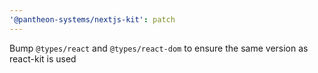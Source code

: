 ```yaml
---
'@pantheon-systems/nextjs-kit': patch
---
```


Bump `@types/react` and `@types/react-dom` to ensure the same version as
react-kit is used
